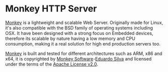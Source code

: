# Monkey HTTP Server

[Monkey](http://monkey-project.com) is a lightweight and scalable Web Server. Originally made for Linux, it's also compatible with the BSD family of operating systems including OSX. It have been designed with a strong focus on Embedded devices, therefore its scalable by nature having a low memory and CPU consumption, making it a real solution for high end production servers too.

[Monkey](http://monkey-project.com) is built and tested for different architectures such as ARM, x86 and x64, it is copyrighted by [Monkey Software](http://monkey.io)-[Eduardo Silva](mailto:eduardo@monkey.io) and licensed under the terms of the [Apache License v2.0](about/license.md).
